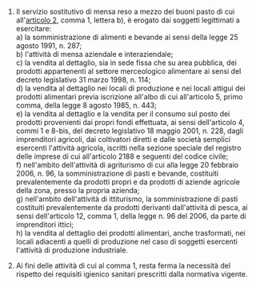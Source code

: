 1. Il servizio sostitutivo di mensa reso a mezzo dei buoni pasto di cui all'[articolo 2](/index.html?article=allegato-2.17-articolo-2&version=1), comma 1, lettera b), è erogato dai soggetti legittimati a esercitare:<br>a) la somministrazione di alimenti e bevande ai sensi della legge 25 agosto 1991, n. 287;<br>b) l'attività di mensa aziendale e interaziendale;<br>c) la vendita al dettaglio, sia in sede fissa che su  area pubblica, dei prodotti appartenenti al settore merceologico alimentare ai sensi del decreto legislativo 31 marzo 1998, n. 114;<br>d) la vendita al dettaglio nei locali di produzione e nei locali attigui dei prodotti alimentari previa iscrizione all'albo di cui all'articolo 5, primo comma, della legge 8 agosto 1985, n. 443;<br>e) la vendita al dettaglio e la vendita per il consumo sul posto dei prodotti provenienti dai propri fondi   effettuata, ai sensi dell'articolo 4, commi 1 e 8-bis, del decreto legislativo 18 maggio 2001, n. 228, dagli imprenditori agricoli, dai coltivatori diretti e dalle società semplici esercenti l'attività agricola,  iscritti nella sezione speciale del registro delle imprese di cui all'articolo 2188 e seguenti del codice civile;<br>f) nell'ambito dell'attività di agriturismo di cui alla legge 20 febbraio 2006, n. 96, la  somministrazione di pasti e bevande, costituiti prevalentemente da prodotti propri e da prodotti di aziende agricole della zona, presso la propria azienda;<br>g) nell'ambito dell'attività di ittiturismo, la somministrazione di pasti costituiti prevalentemente da prodotti derivanti dall'attività di pesca, ai sensi dell'articolo 12, comma 1, della legge n. 96 del 2006, da parte di imprenditori ittici;<br>h) la vendita al dettaglio dei prodotti alimentari, anche trasformati, nei locali adiacenti a quelli di produzione nel caso di soggetti esercenti l'attività di produzione industriale. 

2. Ai fini delle attività di cui al comma 1, resta ferma la necessità del rispetto dei requisiti igienico sanitari prescritti dalla normativa vigente. 